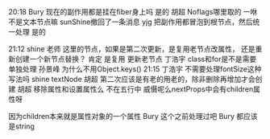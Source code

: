 20:18
Bury
现在的副作用都是挂在fiber身上吗 
是的
胡超
Noflags哪里取的 
一咻
不是文本节点嘛 
sunShine撤回了一条消息
yjg
把副作用都冒泡到根节点，然后统一处理 
是的


21:12
shine
老师 这里的节点，如果是第二次更新，是复用老节点改属性，
还是重新创建一个新节点替换？ 
肯定 是复用 更新老节点
丁浩宇
class和for是不是需要单独处理 
孙景峰
为什么不用Object.keys() 
21:15
丁浩宇
不需要处理fontSize这种写法吗 
shine
textNode 
胡超
第二次应该是有老的用老的，除非删除再增加才会创建 
胡超
移除属性和设置属性么 
不在五行中
威慑呢么nextProps中会有children属性呀 

因为children本来就是属性对象的一个属性
Bury
这个之前处理过吧 
Bury
都应该是string 
